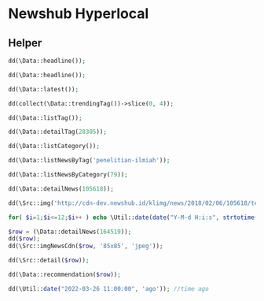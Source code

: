
# Newshub Hyperlocal

## Helper

```php
dd(\Data::headline());
```
```php
dd(\Data::headline());
```
```php
dd(\Data::latest());
```
```php
dd(collect(\Data::trendingTag())->slice(0, 4));
```
```php
dd(\Data::listTag());
```
```php
dd(\Data::detailTag(28305));
```
```php
dd(\Data::listCategory());
```
```php
dd(\Data::listNewsByTag('penelitian-ilmiah'));
```
```php
dd(\Data::listNewsByCategory(79));
```
```php
dd(\Data::detailNews(105618));
```
```php
dd(\Src::img('http://cdn-dev.newshub.id/klimg/news/2018/02/06/105618/testing-post-180206w.jpg', '85x85', 'jpeg'));
```
```php
for( $i=1;$i<=12;$i++ ) echo \Util::date(date("Y-M-d H:i:s", strtotime(date("2022-".$i."-01 H:i:s"))), 'short_time').'<br/>';
```
```php
$row = (\Data::detailNews(164519));
dd($row);
dd(\Src::imgNewsCdn($row, '85x85', 'jpeg'));
```
```php
dd(\Src::detail($row));
```
```php
dd(\Data::recommendation($row));
```
```php
dd(\Util::date("2022-03-26 11:00:00", 'ago')); //time ago
```